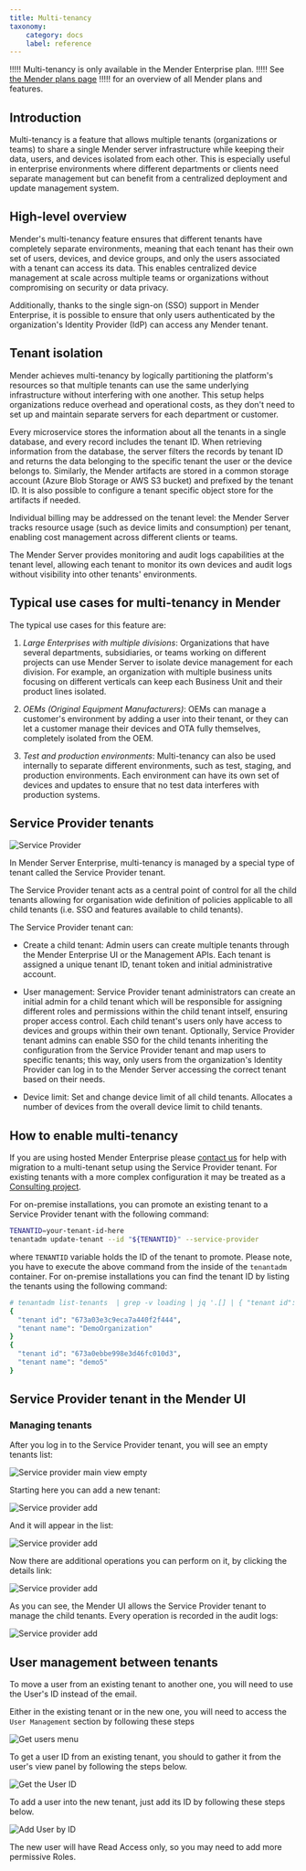 ```yaml
---
title: Multi-tenancy
taxonomy:
    category: docs
    label: reference
---
```


!!!!! Multi-tenancy is only available in the Mender Enterprise plan.
!!!!! See [the Mender plans page](https://mender.io/pricing/plans?target=_blank)
!!!!! for an overview of all Mender plans and features.

## Introduction

Multi-tenancy is a feature that allows multiple tenants (organizations or teams)
to share a single Mender server infrastructure while keeping their data, users, and
devices isolated from each other. This is especially useful in enterprise environments
where different departments or clients need separate management but can benefit from a
centralized deployment and update management system.


## High-level overview

Mender's multi-tenancy feature ensures that different tenants have completely separate
environments, meaning that each tenant has their own set of users, devices, and device
groups, and only the users associated with a tenant can access its data. This enables
centralized device management at scale across multiple teams or organizations without
compromising on security or data privacy.

Additionally, thanks to the single sign-on (SSO) support in Mender Enterprise, it is possible to
ensure that only users authenticated by the organization's Identity Provider (IdP) can
access any Mender tenant.


## Tenant isolation

Mender achieves multi-tenancy by logically partitioning the platform's resources so
that multiple tenants can use the same underlying infrastructure without interfering
with one another. This setup helps organizations reduce overhead and operational costs,
as they don't need to set up and maintain separate servers for each department or
customer.

Every microservice stores the information about all the tenants in a single database,
and every record includes the tenant ID. When retrieving information from the database,
the server filters the records by tenant ID and returns the data belonging to the
specific tenant the user or the device belongs to. Similarly, the Mender artifacts
are stored in a common storage account (Azure Blob Storage or AWS S3 bucket) and
prefixed by the tenant ID. It is also possible to configure a tenant specific
object store for the artifacts if needed.

Individual billing may be addressed on the tenant level: the Mender Server tracks resource
usage (such as device limits and consumption) per tenant, enabling cost management
across different clients or teams.

The Mender Server provides monitoring and audit logs capabilities at the tenant level, 
allowing each tenant to monitor its own devices and audit logs without visibility 
into other tenants' environments.


## Typical use cases for multi-tenancy in Mender

The typical use cases for this feature are:

1. *Large Enterprises with multiple divisions*: Organizations that have several
departments, subsidiaries, or teams working on different projects can use Mender
Server to isolate device management for each division. For example, an organization
with multiple business units focusing on different verticals can keep each Business
Unit and their product lines isolated.

3. *OEMs (Original Equipment Manufacturers)*: OEMs can manage a customer's
environment by adding a user into their tenant, or they can let a customer
manage their devices and OTA fully themselves, completely isolated from the OEM.

4. *Test and production environments*: Multi-tenancy can also be used internally
to separate different environments, such as test, staging, and production
environments. Each environment can have its own set of devices and updates to
ensure that no test data interferes with production systems.


## Service Provider tenants

![Service Provider](service-provider.png)

In Mender Server Enterprise, multi-tenancy is managed by a special type of tenant
called the Service Provider tenant. 

The Service Provider tenant acts as a central point of control for all the child
tenants allowing for organisation wide definition of policies applicable to all
child tenants (i.e. SSO and features available to child tenants). 

The Service Provider tenant can:

- Create a child tenant: Admin users can create multiple tenants through the
  Mender Enterprise UI or the Management APIs. Each tenant is assigned a unique
  tenant ID, tenant token and initial administrative account.

- User management: Service Provider tenant administrators can create an initial admin for a child
  tenant which will be responsible for assigning different roles and permissions
  within the child tenant intself, ensuring proper access control. Each child
  tenant's users only have access to devices and groups within their own tenant.
  Optionally, Service Provider tenant admins can enable SSO for the child tenants inheriting
  the configuration from the Service Provider tenant and map users to specific
  tenants; this way, only users from the organization's Identity Provider can log
  in to the Mender Server accessing the correct tenant based on their needs.

- Device limit: Set and change device limit of all child tenants. Allocates a number of devices
  from the overall device limit to child tenants.


## How to enable multi-tenancy

If you are using hosted Mender Enterprise please
[contact us](https://mender.io/contact-us) for help with migration to a multi-tenant 
setup using the Service Provider tenant. For existing tenants with a
more complex configuration it may be treated as a
[Consulting project](https://mender.io/pricing/mender-extras).

For on-premise installations, you can promote an existing tenant to a Service Provider tenant with the following command:

```bash
TENANTID=your-tenant-id-here
tenantadm update-tenant --id "${TENANTID}" --service-provider
```

where `TENANTID` variable holds the ID of the tenant to promote.
Please note, you have to execute the above command from the inside of the `tenantadm`
container. For on-premise installations you can find the tenant ID by listing the tenants using the following command:

```bash
# tenantadm list-tenants  | grep -v loading | jq '.[] | { "tenant id": .id, "tenant name":.name}'
{
  "tenant id": "673a03e3c9eca7a440f2f444",
  "tenant name": "DemoOrganization"
}
{
  "tenant id": "673a0ebbe998e3d46fc010d3",
  "tenant name": "demo5"
}
```

## Service Provider tenant in the Mender UI

### Managing tenants

After you log in to the Service Provider tenant, you will see an empty tenants list: 

![Service provider main view empty](sp0.png)

Starting here you can add a new tenant:

![Service provider add](sp0-add.png)

And it will appear in the list:

![Service provider add](sp1.png)

Now there are additional operations you can perform on it, by clicking the details link:

![Service provider add](sp1-edit.png)

As you can see, the Mender UI allows the Service Provider tenant to manage the child tenants.
Every operation is recorded in the audit logs:

![Service provider add](sp2.png)

## User management between tenants

To move a user from an existing tenant to another one, you will need to use the User's ID instead of the email.

Either in the existing tenant or in the new one, you will need to access the `User Management` section by following these steps

![Get users menu](users-menu.png)

To get a user ID from an existing tenant, you should to gather it from the user's view panel by following the steps below.

![Get the User ID](user-id.png)

To add a user into the new tenant, just add its ID by following these steps below.

![Add User by ID](add-user.png)

The new user will have Read Access only, so you may need to add more permissive Roles.
